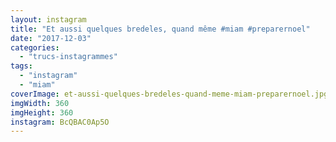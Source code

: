 ```yaml
---
layout: instagram
title: "Et aussi quelques bredeles, quand même #miam #preparernoel"
date: "2017-12-03"
categories: 
  - "trucs-instagrammes"
tags: 
  - "instagram"
  - "miam"
coverImage: et-aussi-quelques-bredeles-quand-meme-miam-preparernoel.jpg
imgWidth: 360
imgHeight: 360
instagram: BcQBAC0Ap5O
---
```

